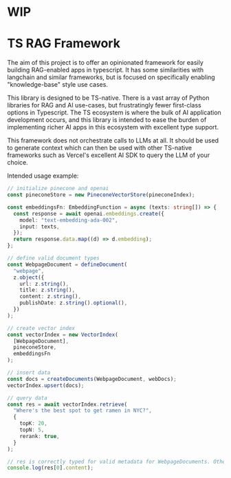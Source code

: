 # WIP

# TS RAG Framework

The aim of this project is to offer an opinionated framework for easily building RAG-enabled apps in typescript. It has some similarities with langchain and similar frameworks, but is focused on specifically enabling "knowledge-base" style use cases.

This library is designed to be TS-native. There is a vast array of Python libraries for RAG and AI use-cases, but frustratingly fewer first-class options in Typescript. The TS ecosystem is where the bulk of AI application development occurs, and this library is intended to ease the burden of implementing richer AI apps in this ecosystem with excellent type support.

This framework does not orchestrate calls to LLMs at all. It should be used to generate context which can then be used with other TS-native frameworks such as Vercel's excellent AI SDK to query the LLM of your choice.

Intended usage example:

```typescript
// initialize pinecone and openai
const pineconeStore = new PineconeVectorStore(pineconeIndex);

const embeddingsFn: EmbeddingFunction = async (texts: string[]) => {
  const response = await openai.embeddings.create({
    model: "text-embedding-ada-002",
    input: texts,
  });
  return response.data.map((d) => d.embedding);
};

// define valid document types
const WebpageDocument = defineDocument(
  "webpage",
  z.object({
    url: z.string(),
    title: z.string(),
    content: z.string(),
    publishDate: z.string().optional(),
  })
);

// create vector index
const vectorIndex = new VectorIndex(
  [WebpageDocument],
  pineconeStore,
  embeddingsFn
);

// insert data
const docs = createDocuments(WebpageDocument, webDocs);
vectorIndex.upsert(docs);

// query data
const res = await vectorIndex.retrieve(
  "Where's the best spot to get ramen in NYC?",
  {
    topK: 20,
    topN: 5,
    rerank: true,
  }
);

// res is correctly typed for valid metadata for WebpageDocuments. Other records with a different document type may have a different metadata structure.
console.log(res[0].content);
```
